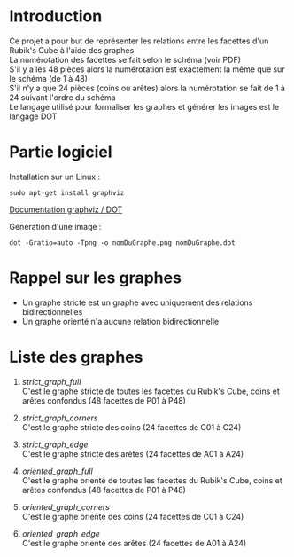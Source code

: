 # Introduction
Ce projet a pour but de représenter les relations entre les facettes d'un Rubik's Cube à l'aide des graphes  
La numérotation des facettes se fait selon le schéma (voir PDF)  
S'il y a les 48 pièces alors la numérotation est exactement la même que sur le schéma (de 1 à 48)  
S'il n'y a que 24 pièces (coins ou arêtes) alors la numérotation se fait de 1 à 24 suivant l'ordre du schéma  
Le langage utilisé pour formaliser les graphes et générer les images est le langage DOT  


# Partie logiciel
Installation sur un Linux :
```
sudo apt-get install graphviz
```

[Documentation graphviz / DOT](https://www.graphviz.org/)

Génération d'une image :
```
dot -Gratio=auto -Tpng -o nomDuGraphe.png nomDuGraphe.dot
```


# Rappel sur les graphes
- Un graphe stricte est un graphe avec uniquement des relations bidirectionnelles
- Un graphe orienté n'a aucune relation bidirectionnelle


# Liste des graphes
1. *strict_graph_full*  
    C'est le graphe stricte de toutes les facettes du Rubik's Cube, coins et arêtes confondus (48 facettes de P01 à P48)

2. *strict_graph_corners*  
    C'est le graphe stricte des coins (24 facettes de C01 à C24)

3. *strict_graph_edge*  
    C'est le graphe stricte des arêtes (24 facettes de A01 à A24)

4. *oriented_graph_full*  
    C'est le graphe orienté de toutes les facettes du Rubik's Cube, coins et arêtes confondus (48 facettes de P01 à P48)

5. *oriented_graph_corners*  
    C'est le graphe orienté des coins (24 facettes de C01 à C24)

6. *oriented_graph_edge*  
    C'est le graphe orienté des arêtes (24 facettes de A01 à A24)
